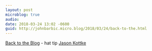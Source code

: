 ```yaml
---
layout: post
microblog: true
audio: 
date: 2018-03-24 13:02 -0600
guid: http://johnbarbic.micro.blog/2018/03/24/back-to-the.html
---
```

[Back to the Blog](https://dancohen.org/2018/03/21/back-to-the-blog/) - hat tip [Jason Kottke](https://kottke.org)
